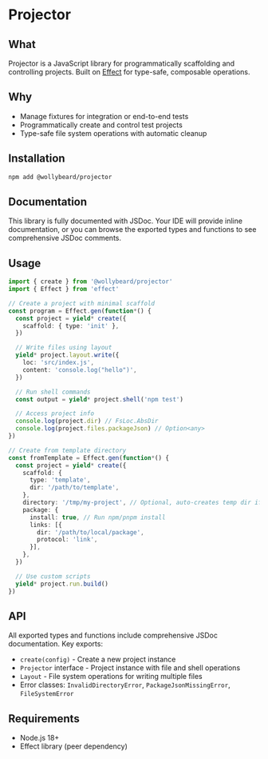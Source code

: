 # Projector

## What

Projector is a JavaScript library for programmatically scaffolding and controlling projects. Built on [Effect](https://effect.website) for type-safe, composable operations.

## Why

- Manage fixtures for integration or end-to-end tests
- Programmatically create and control test projects
- Type-safe file system operations with automatic cleanup

## Installation

```sh
npm add @wollybeard/projector
```

## Documentation

This library is fully documented with JSDoc. Your IDE will provide inline documentation, or you can browse the exported types and functions to see comprehensive JSDoc comments.

## Usage

```typescript
import { create } from '@wollybeard/projector'
import { Effect } from 'effect'

// Create a project with minimal scaffold
const program = Effect.gen(function*() {
  const project = yield* create({
    scaffold: { type: 'init' },
  })

  // Write files using layout
  yield* project.layout.write({
    loc: 'src/index.js',
    content: 'console.log("hello")',
  })

  // Run shell commands
  const output = yield* project.shell('npm test')

  // Access project info
  console.log(project.dir) // FsLoc.AbsDir
  console.log(project.files.packageJson) // Option<any>
})

// Create from template directory
const fromTemplate = Effect.gen(function*() {
  const project = yield* create({
    scaffold: {
      type: 'template',
      dir: '/path/to/template',
    },
    directory: '/tmp/my-project', // Optional, auto-creates temp dir if omitted
    package: {
      install: true, // Run npm/pnpm install
      links: [{
        dir: '/path/to/local/package',
        protocol: 'link',
      }],
    },
  })

  // Use custom scripts
  yield* project.run.build()
})
```

## API

All exported types and functions include comprehensive JSDoc documentation. Key exports:

- `create(config)` - Create a new project instance
- `Projector` interface - Project instance with file and shell operations
- `Layout` - File system operations for writing multiple files
- Error classes: `InvalidDirectoryError`, `PackageJsonMissingError`, `FileSystemError`

## Requirements

- Node.js 18+
- Effect library (peer dependency)
